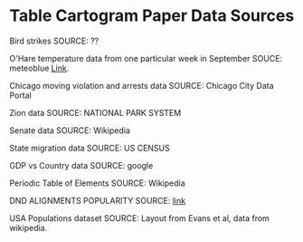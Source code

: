 # Table Cartogram Paper Data Sources

Bird strikes
SOURCE: ??

O'Hare temperature data from one particular week in September
SOUCE: meteoblue
[Link](https://www.meteoblue.com/en/weather/archive/export/chicago-o%27hare-international-airport_united-states-of-america_4887479).

Chicago moving violation and arrests data
SOURCE: Chicago City Data Portal

Zion data
SOURCE: NATIONAL PARK SYSTEM

Senate data
SOURCE: Wikipedia

State migration data
SOURCE: US CENSUS

GDP vs Country data
SOURCE: google

Periodic Table of Elements
SOURCE: Wikipedia

DND ALIGNMENTS POPULARITY
SOURCE: [link](https://www.reddit.com/r/DnD/comments/1ejnft/alignment_survey_results/)

USA Populations dataset
SOURCE: Layout from Evans et al, data from wikipedia.
